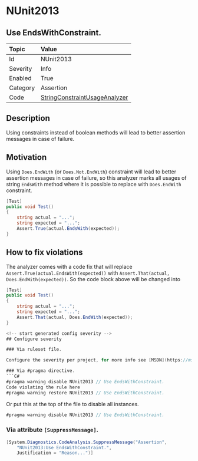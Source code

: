 # NUnit2013
## Use EndsWithConstraint.

| Topic    | Value
| :--      | :--
| Id       | NUnit2013
| Severity | Info
| Enabled  | True
| Category | Assertion
| Code     | [StringConstraintUsageAnalyzer](https://github.com/nunit/nunit.analyzers/blob/0.2.0/src/nunit.analyzers/ConstraintUsage/StringConstraintUsageAnalyzer.cs)


## Description

Using constraints instead of boolean methods will lead to better assertion messages in case of failure.

## Motivation

Using `Does.EndWith` (or `Does.Not.EndWith`) constraint will lead to better assertion messages in case of failure, 
so this analyzer marks all usages of string `EndsWith` method where it is possible to replace 
with `Does.EndWith` constraint.

```csharp
[Test]
public void Test()
{
    string actual = "...";
    string expected = "...";
    Assert.True(actual.EndsWith(expected));
}
```

## How to fix violations

The analyzer comes with a code fix that will replace `Assert.True(actual.EndsWith(expected))` with
`Assert.That(actual, Does.EndWith(expected))`. So the code block above will be changed into

```csharp
[Test]
public void Test()
{
    string actual = "...";
    string expected = "...";
    Assert.That(actual, Does.EndWith(expected));
}

<!-- start generated config severity -->
## Configure severity

### Via ruleset file.

Configure the severity per project, for more info see [MSDN](https://msdn.microsoft.com/en-us/library/dd264949.aspx).

### Via #pragma directive.
```C#
#pragma warning disable NUnit2013 // Use EndsWithConstraint.
Code violating the rule here
#pragma warning restore NUnit2013 // Use EndsWithConstraint.
```

Or put this at the top of the file to disable all instances.
```C#
#pragma warning disable NUnit2013 // Use EndsWithConstraint.
```

### Via attribute `[SuppressMessage]`.

```C#
[System.Diagnostics.CodeAnalysis.SuppressMessage("Assertion", 
    "NUnit2013:Use EndsWithConstraint.",
    Justification = "Reason...")]
```
<!-- end generated config severity -->
